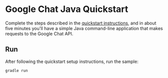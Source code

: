 # Google Chat Java Quickstart

Complete the steps described in the [quickstart instructions](
https://developers.google.com/workspace/chat/api/guides/quickstart/java),
and in about five minutes you'll have a simple Java command-line
application that makes requests to the Google Chat API.

## Run

After following the quickstart setup instructions, run the sample:

`gradle run`
